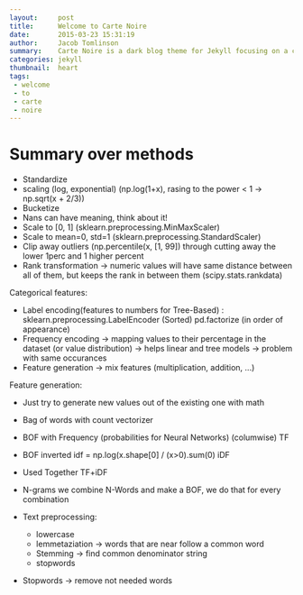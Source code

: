 ```yaml
---
layout:     post
title:      Welcome to Carte Noire
date:       2015-03-23 15:31:19
author:     Jacob Tomlinson
summary:    Carte Noire is a dark blog theme for Jekyll focusing on a clear reading experience.
categories: jekyll
thumbnail:  heart
tags:
 - welcome
 - to
 - carte
 - noire
---
```


# Summary over methods
- Standardize
- scaling (log, exponential) (np.log(1+x), rasing to the power < 1 -> np.sqrt(x + 2/3))
- Bucketize
- Nans can have meaning, think about it!
- Scale to [0, 1] (sklearn.preprocessing.MinMaxScaler)
- Scale to mean=0, std=1 (sklearn.preprocessing.StandardScaler)
- Clip away outliers (np.percentile(x, [1, 99]) through cutting away the lower 1perc and 1 higher percent
- Rank transformation -> numeric values will have same distance between all of them, but keeps the rank in between them (scipy.stats.rankdata)

Categorical features:
- Label encoding(features to numbers for Tree-Based) :
sklearn.preprocessing.LabelEncoder (Sorted)
pd.factorize (in order of appearance)
- Frequency encoding -> mapping values to their percentage in the dataset (or value distribution) -> helps linear and tree models -> problem with same occurances
- Feature generation -> mix features (multiplication, addition, ...)

Feature generation:
- Just try to generate new values out of the existing one with math

- Bag of words with count vectorizer
- BOF with Frequency (probabilities for Neural Networks) (columwise) TF
- BOF inverted idf = np.log(x.shape[0] / (x>0).sum(0) iDF
- Used Together TF+iDF
- N-grams we combine N-Words and make a BOF, we do that for every combination

- Text preprocessing:
	- lowercase
	- lemmetaziation -> words that are near follow a common word
	- Stemming -> find common denominator string
	- stopwords
	
- Stopwords -> remove not needed words